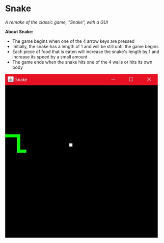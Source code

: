 # Snake
*A remake of the classic game, "Snake", with a GUI*

**About Snake:**

* The game begins when one of the 4 arrow keys are pressed
* Initially, the snake has a length of 1 and will be still until the game begins
* Each piece of food that is eaten will increase the snake's length by 1 and increase its speed by a small amount
* The game ends when the snake hits one of the 4 walls or hits its own body


![Snake in Action](https://github.com/noahjpark/Snake/blob/master/images/snake.JPG?raw=true)

